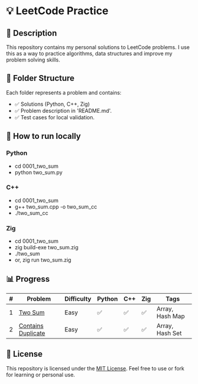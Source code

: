 # 💡 LeetCode Practice

## 🚀 Description

This repository contains my personal solutions to LeetCode problems.
I use this as a way to practice algorithms, data structures and improve 
my problem solving skills.

## 🚀 Folder Structure

Each folder represents a problem and contains:
- ✅ Solutions (Python, C++, Zig)
- ✅ Problem description in 'README.md'.
- ✅ Test cases for local validation.


## 🚀 How to run locally

### Python
- cd 0001_two_sum
- python two_sum.py

### C++
- cd 0001_two_sum
- g++ two_sum.cpp -o two_sum_cc
- ./two_sum_cc

### Zig
- cd 0001_two_sum
- zig build-exe two_sum.zig
- ./two_sum
- or, zig run two_sum.zig


## 📊 Progress

| # | Problem | Difficulty | Python | C++ | Zig | Tags |
|--:|---------|------------|--------|-----|-----|------|
| 1 | [Two Sum](https://leetcode.com/problems/two-sum/) | Easy | ✅ | ✅ | ✅ | Array, Hash Map |
| 2 | [Contains Duplicate](https://leetcode.com/problems/contains-duplicate/) | Easy | ✅ | ✅ | ✅ | Array, Hash Set |


## 📄 License

This repository is licensed under the [MIT License](LICENSE).
Feel free to use or fork for learning or personal use.
